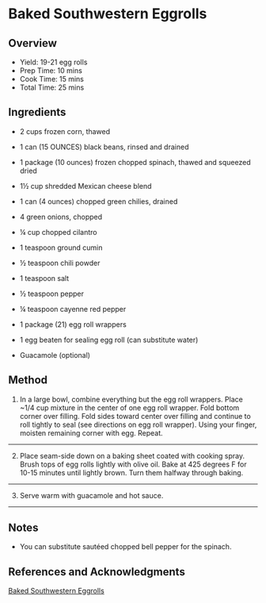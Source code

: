 # Baked Southwestern Eggrolls

## Overview

- Yield: 19-21 egg rolls
- Prep Time: 10 mins
- Cook Time: 15 mins
- Total Time: 25 mins

## Ingredients

- 2 cups frozen corn, thawed

- 1 can (15 OUNCES) black beans, rinsed and drained

- 1 package (10 ounces) frozen chopped spinach, thawed and squeezed dried

- 1½ cup shredded Mexican cheese blend

- 1 can (4 ounces) chopped green chilies, drained

- 4 green onions, chopped

- ¼ cup chopped cilantro

- 1 teaspoon ground cumin

- ½ teaspoon chili powder

- 1 teaspoon salt

- ½ teaspoon pepper

- ¼ teaspoon cayenne red pepper

- 1 package (21) egg roll wrappers

- 1 egg beaten for sealing egg roll (can substitute water)

- Guacamole (optional)

## Method

1. In a large bowl, combine everything but the egg roll wrappers. Place ~1/4 cup mixture in the center of one egg roll wrapper. Fold bottom corner over filling. Fold sides toward center over filling and continue to roll tightly to seal (see directions on egg roll wrapper). Using your finger, moisten remaining corner with egg. Repeat.
---
2. Place seam-side down on a baking sheet coated with cooking spray. Brush tops of egg rolls lightly with olive oil. Bake at 425 degrees F for 10-15 minutes until lightly brown. Turn them halfway through baking.
---
3. Serve warm with guacamole and hot sauce.
---

## Notes

- You can substitute sautéed chopped bell pepper for the spinach.

## References and Acknowledgments

[Baked Southwestern Eggrolls](http://www.nutritiouseats.com/baked-southwestern-eggrolls-meal-planning/)
